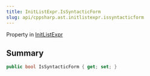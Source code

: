 ```yaml
---
title: InitListExpr.IsSyntacticForm
slug: api/cppsharp.ast.initlistexpr.issyntacticform
---
```

Property in [InitListExpr](/api/cppsharp/ast/initlistexpr)

## Summary



```csharp
public bool IsSyntacticForm { get; set; }
```

